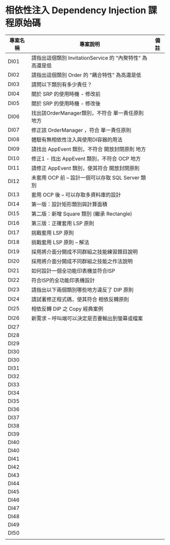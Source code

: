 # 相依性注入 Dependency Injection 課程原始碼

|專案名稱|專案說明|備註|
|-|-|-|
|DI01|請指出這個類別 InvitationService 的 "內聚特性" 為高還是低||
|DI02|請指出這個類別 Order 的 "耦合特性" 為高還是低||
|DI03|請問以下類別有多少責任？||
|DI04|關於 SRP 的使用時機 - 修改前||
|DI05|關於 SRP 的使用時機 - 修改後||
|DI06|找出該OrderManager類別，不符合 單一責任原則 地方||
|DI07|修正該 OrderManager ，符合 單一責任原則||
|DI08|體驗有無相依性注入與使用DI容器的用法||
|DI09|請找出 AppEvent 類別，不符合 開放封閉原則 地方||
|DI10|修正1 - 找出 AppEvent 類別，不符合 OCP 地方||
|DI11|請修正 AppEvent 類別，使其符合 開放封閉原則||
|DI12|未套用 OCP 前 – 設計一個可以存取 SQL Server 類別||
|DI13|套用 OCP 後 – 可以存取多資料庫的設計||
|DI14|第一版：設計矩形類別與計算面積||
|DI15|第二版：新增 Square 類別 (繼承 Rectangle)||
|DI16|第三版：正確套用 LSP 原則||
|DI17|挑戰套用 LSP 原則||
|DI18|挑戰套用 LSP 原則 – 解法||
|DI19|採用將介面分開成不同群組之技能練習題目說明||
|DI20|採用將介面分開成不同群組之技能之作法說明||
|DI21|如何設計一個全功能印表機並符合ISP||
|DI22|符合ISP的全功能印表機設計||
|DI23|請指出以下兩個類別哪些地方違反了 DIP 原則||
|DI24|請試著修正程式碼，使其符合 相依反轉原則||
|DI25|相依反轉 DIP 之 Copy 經典案例||
|DI26|新需求 – 呼叫端可以決定是否要輸出到螢幕或檔案||
|DI27|||
|DI28|||
|DI29|||
|DI30|||
|DI30|||
|DI31|||
|DI32|||
|DI33|||
|DI34|||
|DI35|||
|DI36|||
|DI37|||
|DI38|||
|DI39|||
|DI40|||
|DI40|||
|DI41|||
|DI42|||
|DI43|||
|DI44|||
|DI45|||
|DI46|||
|DI47|||
|DI48|||
|DI49|||
|DI50|||
||||

